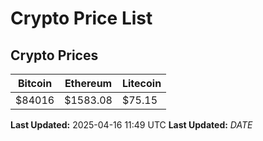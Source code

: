 # Crypto Price List

## Crypto Prices
| Bitcoin | Ethereum | Litecoin |
| ------- | -------- | -------- |
| $84016 | $1583.08 | $75.15 |
**Last Updated:** 2025-04-16 11:49 UTC
**Last Updated:** $DATE$
